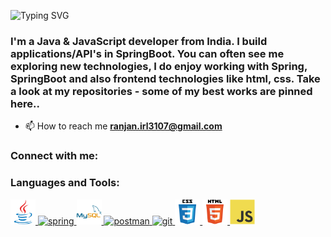 <!-- # ![Typing SVG](https://readme-typing-svg.demolab.com?font=Fira+Code&size=30&pause=1000&vCenter=true&width=800&color=04e0bb&lines=Hi+there+%F0%9F%91%8B+This+is+Ranjan+Kumar;Self+thought+java+Developer+!!) -->
![Typing SVG](https://readme-typing-svg.demolab.com?font=Fira+Code&size=30&pause=1000&vCenter=true&width=800&color=04e0bb&lines=Hi+there+%F0%9F%91%8B+This+is+Ranjan+Kumar;Self+thought+java+Developer+!!)
<h3 align="left">I'm a Java & JavaScript developer from India. I build applications/API's in SpringBoot. You can often see me exploring new technologies, I do enjoy working with Spring, SpringBoot and also frontend technologies like html, css. Take a look at my repositories - some of my best works are pinned here..</h3>

- 📫 How to reach me **ranjan.irl3107@gmail.com**

<h3 align="left">Connect with me:</h3>
<p align="left">
</p>

<h3 align="left">Languages and Tools:</h3>
<p align="left">  <a href="https://www.java.com" target="_blank" rel="noreferrer"> <img src="https://raw.githubusercontent.com/devicons/devicon/master/icons/java/java-original.svg" alt="java" width="40" height="40"/> </a> <a href="https://spring.io/" target="_blank" rel="noreferrer"> <img src="https://www.vectorlogo.zone/logos/springio/springio-icon.svg" alt="spring" width="40" height="40"/> </a>  <a href="https://www.mysql.com/" target="_blank" rel="noreferrer"> <img src="https://raw.githubusercontent.com/devicons/devicon/master/icons/mysql/mysql-original-wordmark.svg" alt="mysql" width="40" height="40"/> </a> <a href="https://postman.com" target="_blank" rel="noreferrer"> <img src="https://www.vectorlogo.zone/logos/getpostman/getpostman-icon.svg" alt="postman" width="40" height="40"/> </a> <a href="https://git-scm.com/" target="_blank" rel="noreferrer"> <img src="https://www.vectorlogo.zone/logos/git-scm/git-scm-icon.svg" alt="git" width="40" height="40"/> </a> <a href="https://www.w3schools.com/css/" target="_blank" rel="noreferrer"> <img src="https://raw.githubusercontent.com/devicons/devicon/master/icons/css3/css3-original-wordmark.svg" alt="css3" width="40" height="40"/> </a>  <a href="https://www.w3.org/html/" target="_blank" rel="noreferrer"> <img src="https://raw.githubusercontent.com/devicons/devicon/master/icons/html5/html5-original-wordmark.svg" alt="html5" width="40" height="40"/> </a> <a href="https://developer.mozilla.org/en-US/docs/Web/JavaScript" target="_blank" rel="noreferrer"> <img src="https://raw.githubusercontent.com/devicons/devicon/master/icons/javascript/javascript-original.svg" alt="javascript" width="40" height="40"/> </a>  </p>

<!-- <p><img align="left" src="https://github-readme-stats.vercel.app/api/top-langs?username=ram-Ranjan&show_icons=true&locale=en&layout=compact" alt="ram-Ranjan" /></p> 
<br><br>
<p>&nbsp;<img align="center" src="https://github-readme-stats.vercel.app/api?username=ram-Ranjan&show_icons=true&locale=en" alt="ram-Ranjan" /></p>

<p><img align="center" src="https://github-readme-streak-stats.herokuapp.com/?user=ram-Ranjan&" alt="ram-Ranjan" /></p>-->

